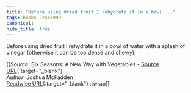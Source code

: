 ```yaml
---
title: "Before using dried fruit I rehydrate it in a bowl ..."
tags: books-22465999
canonical: 
hide_title: true
---
```


Before using dried fruit I rehydrate it in a bowl of water with a splash of vinegar (otherwise it can be too dense and chewy).


[[_Source_: Six Seasons: A New Way with Vegetables - [Source URL](){:target="_blank"}<br>
_Author_: Joshua McFadden<br>
[Readwise URL](https://readwise.io/open/443829108){:target="_blank"}
::wrap]]